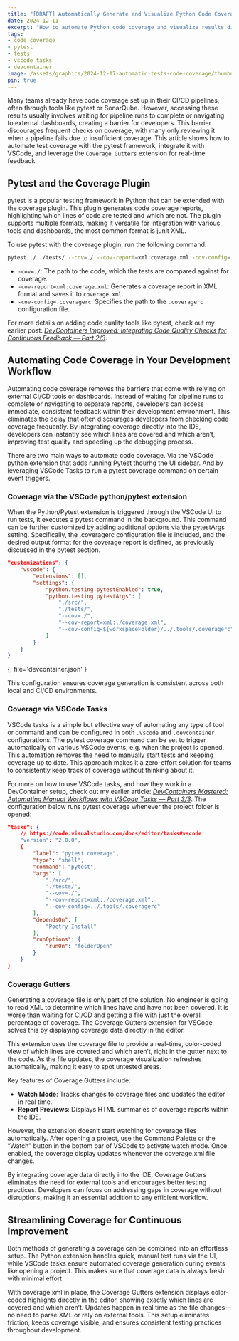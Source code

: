 ```yaml
---
title: "[DRAFT] Automatically Generate and Visualize Python Code Coverage in VSCode"
date: 2024-12-11
excerpt: "How to automate Python code coverage and visualize results directly in VSCode, improve your tests with real-time insights."
tags:
- code coverage
- pytest
- tests
- vscode tasks
- devcontainer
image: /assets/graphics/2024-12-17-automatic-tests-code-coverage/thumbnail-code-coverage-veiled.png
pin: true
---
```


Many teams already have code coverage set up in their CI/CD pipelines, often through tools like pytest or SonarQube. However, accessing these results usually involves waiting for pipeline runs to complete or navigating to external dashboards, creating a barrier for developers. This barrier discourages frequent checks on coverage, with many only reviewing it when a pipeline fails due to insufficient coverage. This article shows how to automate test coverage with the pytest framework, integrate it with VSCode, and leverage the `Coverage Gutters` extension for real-time feedback. 


## Pytest and the Coverage Plugin

pytest is a popular testing framework in Python that can be extended with the coverage plugin. This plugin generates code coverage reports, highlighting which lines of code are tested and which are not. The plugin supports multiple formats, making it versatile for integration with various tools and dashboards, the most common format is junit XML.

To use pytest with the coverage plugin, run the following command:

```bash
pytest ./ ./tests/ --cov=./ --cov-report=xml:coverage.xml -cov-config=.coveragerc
```
- `-cov=./`: The path to the code, which the tests are compared against for coverage.
- `-cov-report=xml:coverage.xml`: Generates a coverage report in XML format and saves it to `coverage.xml`.
- `-cov-config=.coveragerc`: Specifies the path to the `.coveragerc` configuration file.

For more details on adding code quality tools like pytest, check out my earlier post: [*DevContainers Improved: Integrating Code Quality Checks for Continuous Feedback — Part 2/3*](https://krijnvanderburg.medium.com/add-code-quality-tools-in-your-ide-840df78c64d5).

## Automating Code Coverage in Your Development Workflow

Automating code coverage removes the barriers that come with relying on external CI/CD tools or dashboards. Instead of waiting for pipeline runs to complete or navigating to separate reports, developers can access immediate, consistent feedback within their development environment. This eliminates the delay that often discourages developers from checking code coverage frequently. By integrating coverage directly into the IDE, developers can instantly see which lines are covered and which aren’t, improving test quality and speeding up the debugging process.

There are two main ways to automate code coverage. Via the VSCode python extension that adds running Pytest thourhg the UI sidebar. And by leveraging VSCode Tasks to run a pytest coverage command on certain event triggers. 


### Coverage via the VSCode python/pytest extension

When the Python/Pytest extension is triggered through the VSCode UI to run tests, it executes a pytest command in the background. This command can be further customized by adding additional options via the pytestArgs setting. Specifically, the .coveragerc configuration file is included, and the desired output format for the coverage report is defined, as previously discussed in the pytest section.

```json
"customizations": {
    "vscode": {
        "extensions": [],
        "settings": {
            "python.testing.pytestEnabled": true,
            "python.testing.pytestArgs": [
                "./src/",
                "./tests/",
                "--cov=./",
                "--cov-report=xml:./coverage.xml",
                "--cov-config=${workspaceFolder}/../.tools/.coveragerc"
            ]
        }
    }
}
```
{: file='devcontainer.json' }

This configuration ensures coverage generation is consistent across both local and CI/CD environments.

### Coverage via VSCode Tasks

VSCode tasks is a simple but effective way of automating any type of tool or command and can be configured in both `.vscode` and `.devcontainer` configurations. The pytest coverage command can be set to trigger automatically on various VSCode events, e.g. when the project is opened. This automation removes the need to manually start tests and keeping coverage up to date. This approach makes it a zero-effort solution for teams to consistently keep track of coverage without thinking about it.

For more on how to use VSCode tasks, and how they work in a DevContainer setup, check out my earlier article: [*DevContainers Mastered: Automating Manual Workflows with VSCode Tasks — Part 3/3*](https://medium.com/@krijnvanderburg/how-i-automate-my-entire-ide-vscode-akin-to-cicd-992568ee7fb5). The configuration below runs pytest coverage whenever the project folder is opened:

```json
"tasks": {
    // https://code.visualstudio.com/docs/editor/tasks#vscode
    "version": "2.0.0",
    {
        "label": "pytest coverage",
        "type": "shell",
        "command": "pytest",
        "args": [
            "./src/",
            "./tests/",
            "--cov=./",
            "--cov-report=xml:./coverage.xml",
            "--cov-config=../.tools/.coveragerc"
        ],
        "dependsOn": [
            "Poetry Install"
        ],
        "runOptions": {
            "runOn": "folderOpen"
        }
    }
}
```

### Coverage Gutters

Generating a coverage file is only part of the solution. No engineer is going to read XML to determine which lines have and have not been covered. It is worse than waiting for CI/CD and getting a file with just the overall percentage of coverage. The Coverage Gutters extension for VSCode solves this by displaying coverage data directly in the editor.

This extension uses the coverage file to provide a real-time, color-coded view of which lines are covered and which aren’t, right in the gutter next to the code. As the file updates, the coverage visualization refreshes automatically, making it easy to spot untested areas.

Key features of Coverage Gutters include:

- **Watch Mode**: Tracks changes to coverage files and updates the editor in real time.
- **Report Previews**: Displays HTML summaries of coverage reports within the IDE.

However, the extension doesn’t start watching for coverage files automatically. After opening a project, use the Command Palette or the “Watch” button in the bottom bar of VSCode to activate watch mode. Once enabled, the coverage display updates whenever the coverage.xml file changes.

By integrating coverage data directly into the IDE, Coverage Gutters eliminates the need for external tools and encourages better testing practices. Developers can focus on addressing gaps in coverage without disruptions, making it an essential addition to any efficient workflow.


## Streamlining Coverage for Continuous Improvement

Both methods of generating a coverage can be combined into an effortless setup. The Python extension handles quick, manual test runs via the UI, while VSCode tasks ensure automated coverage generation during events like opening a project. This makes sure that coverage data is always fresh with minimal effort.

With coverage.xml in place, the Coverage Gutters extension displays color-coded highlights directly in the editor, showing exactly which lines are covered and which aren’t. Updates happen in real time as the file changes—no need to parse XML or rely on external tools. This setup eliminates friction, keeps coverage visible, and ensures consistent testing practices throughout development.

